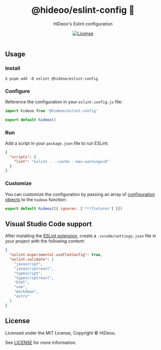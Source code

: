 <div align="center">
  <h1>@hideoo/eslint-config 🚨</h1>
  <p>HiDeoo's Eslint configuration</p>
</div>

<div align="center">
  <a href="https://github.com/HiDeoo/eslint-config/blob/main/LICENSE">
    <img alt="License" src="https://badgen.net/github/license/hideoo/eslint-config" />
  </a>
  <br /><br />
</div>

## Usage

### Install

```shell
$ pnpm add -D eslint @hideoo/eslint-config
```

### Configure

Reference the configuration in your `eslint.config.js` file:

```js
import hideoo from '@hideoo/eslint-config'

export default hideoo()
```

### Run

Add a script in your `package.json` file to run ESLint:

```json
{
  "scripts": {
    "lint": "eslint . --cache --max-warnings=0"
  }
}
```

### Customize

You can customize the configuration by passing an array of [configuration objects](https://eslint.org/docs/latest/use/configure/configuration-files-new#configuration-objects) to the `hideoo` function:

```js
export default hideoo([{ ignores: ['**/fixtures'] }])
```

## Visual Studio Code support

After installing the [ESLint extension](https://marketplace.visualstudio.com/items?itemName=dbaeumer.vscode-eslint), create a `.vscode/settings.json` file in your project with the following content:

```json
{
  "eslint.experimental.useFlatConfig": true,
  "eslint.validate": [
    "javascript",
    "javascriptreact",
    "typescript",
    "typescriptreact",
    "html",
    "vue",
    "markdown",
    "astro"
  ]
}
```

## License

Licensed under the MIT License, Copyright © HiDeoo.

See [LICENSE](https://github.com/HiDeoo/eslint-config/blob/main/LICENSE) for more information.
